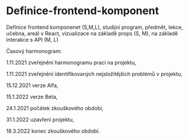 # Definice-frontend-komponent
Definice frontend komponenet (S,M,L), studijní program, předmět, lekce, učebna, areál v React, vizualizace na základě props (S, M), na základě interakce s API (M, L)

Časový harmonogram:

1.11.2021 zveřejnění harmonogramu prací na projektu,

1.11.2021 zveřejnění identifikovaných nejsložitějších problémů v projektu,

15.12.2021 verze Alfa,

15.1.2022 verze Beta,

24.1.2021 počátek zkouškového období,

31.1.2022 uzavření projektu,

18.3.2022 konec zkouškového období.

